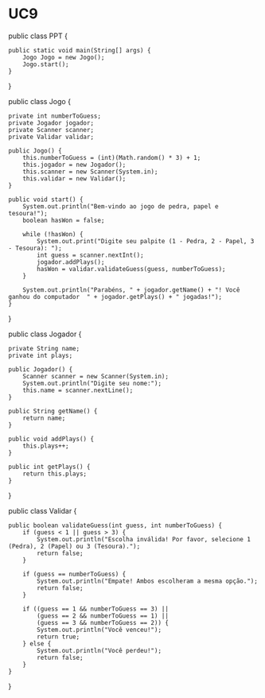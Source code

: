 # UC9
public class PPT {

    public static void main(String[] args) {
        Jogo Jogo = new Jogo();
        Jogo.start();
    }
}

public class Jogo {


    private int numberToGuess;
    private Jogador jogador;
    private Scanner scanner;
    private Validar validar;

    public Jogo() {
        this.numberToGuess = (int)(Math.random() * 3) + 1;
        this.jogador = new Jogador();
        this.scanner = new Scanner(System.in);
        this.validar = new Validar();
    }

    public void start() {
        System.out.println("Bem-vindo ao jogo de pedra, papel e tesoura!");
        boolean hasWon = false;

        while (!hasWon) {
            System.out.print("Digite seu palpite (1 - Pedra, 2 - Papel, 3 - Tesoura): ");
            int guess = scanner.nextInt();
            jogador.addPlays();
            hasWon = validar.validateGuess(guess, numberToGuess);
        }

        System.out.println("Parabéns, " + jogador.getName() + "! Você ganhou do computador  " + jogador.getPlays() + " jogadas!");
    }
}


public class Jogador {
   


    private String name;
    private int plays;

    public Jogador() {
        Scanner scanner = new Scanner(System.in);
        System.out.println("Digite seu nome:");
        this.name = scanner.nextLine();
    }

    public String getName() {
        return name;
    }

    public void addPlays() {
        this.plays++;
    }

    public int getPlays() {
        return this.plays;
    }
}

 
       
       

public class Validar {
       
    public boolean validateGuess(int guess, int numberToGuess) {
        if (guess < 1 || guess > 3) {
            System.out.println("Escolha inválida! Por favor, selecione 1 (Pedra), 2 (Papel) ou 3 (Tesoura).");
            return false;
        }

        if (guess == numberToGuess) {
            System.out.println("Empate! Ambos escolheram a mesma opção.");
            return false;
        }

        if ((guess == 1 && numberToGuess == 3) ||
            (guess == 2 && numberToGuess == 1) ||
            (guess == 3 && numberToGuess == 2)) {
            System.out.println("Você venceu!");
            return true;
        } else {
            System.out.println("Você perdeu!");
            return false;
        }
    }
}

   
 


